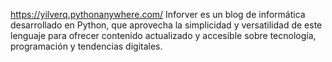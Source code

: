 https://yilverq.pythonanywhere.com/
Inforver es un blog de informática desarrollado en Python, que aprovecha la simplicidad y versatilidad de este lenguaje para ofrecer contenido actualizado y accesible sobre tecnología, programación y tendencias digitales.
